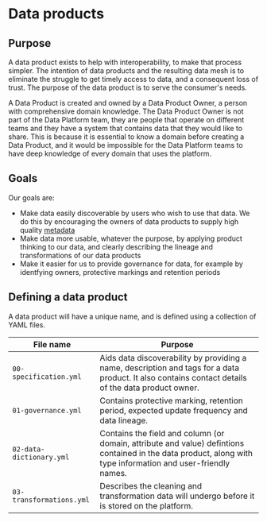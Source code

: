 # Data products

## Purpose

A data product exists to help with interoperability, to make that process simpler. The intention of data products and the resulting data mesh is to eliminate the struggle to get timely access to data, and a consequent loss of trust. The purpose of the data product is to serve the consumer's needs.

A Data Product is created and owned by a Data Product Owner, a person with comprehensive domain knowledge. The Data Product Owner is not part of the Data Platform team, they are people that operate on different teams and they have a system that contains data that they would like to share. This is because it is essential to know a domain before creating a Data Product, and it would be impossible for the Data Platform teams to have deep knowledge of every domain that uses the platform.

## Goals

Our goals are:

- Make data easily discoverable by users who wish to use that data. We do this by encouraging the owners of data products to supply high quality [metadata](https://en.wikipedia.org/wiki/Metadata)
- Make data more usable, whatever the purpose, by applying product thinking to our data, and clearly describing the lineage and transformations of our data products
- Make it easier for us to provide governance for data, for example by identfying owners, protective markings and retention periods

## Defining a data product

A data product will have a unique name, and is defined using a collection of YAML files.

| File name                     | Purpose
|-------------------------------| ------------------------------------------------------------------------------------------------------------------------------------------------------------------------------- |
| `00-specification.yml`        | Aids data discoverability by providing a name, description and tags for a data product. It also contains contact details of the data product owner.                             |
| `01-governance.yml`           | Contains protective marking, retention period, expected update frequency and data lineage.                                                                                      |
| `02-data-dictionary.yml`      | Contains the field and column (or domain, attribute and value) defintions contained in the data product, along with type information and user-friendly names.                   |
| `03-transformations.yml`      | Describes the cleaning and transformation data will undergo before it is stored on the platform.                                                                                |
